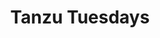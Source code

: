 ---
title: "Tanzu Tuesdays"
type: "tv-show"
streaming: "twitch"
id: "tanzu-tuesdays"
image: "tanzu-tuesdays.png"
og_image: "/images/og/TanzuTV-Tuesdays.png"
weight: 8
menu:
    main:
        parent: "tv"
        weight: 8
# Text that appears on show index page under show name
description: See live demos of modern application development technologies.
# Text that appears highlighted in green on show index page above show name
teaser: Live Every Tuesday at 12pm PT
# Text that shows on show page under show name
subheader: Live demos on Twitch, every Tuesday at 12pm PT.
# Any content below here shows up above episode index
---